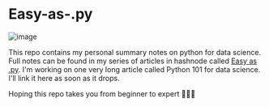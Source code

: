 # Easy-as-.py
![image](https://user-images.githubusercontent.com/91679905/218870581-4ad9a24c-47da-4be7-80d3-69730df7a198.png)

This repo contains my personal summary notes on python for data science. Full notes can be found in my series of articles in hashnode called
[Easy as .py](https://codelikegreg.hashnode.dev/series/easy-as-py).
I'm working on one very long article called Python 101 for data science. I'll link it here as soon as it drops.

Hoping this repo takes you from beginner to expert 🤞🏾😆
